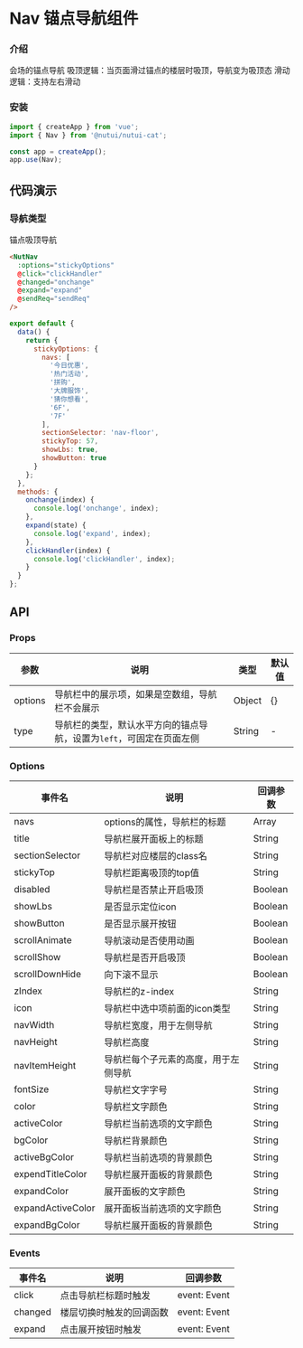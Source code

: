 # Nav 锚点导航组件

### 介绍

会场的锚点导航
吸顶逻辑：当页面滑过锚点的楼层时吸顶，导航变为吸顶态
滑动逻辑：支持左右滑动

### 安装

``` javascript
import { createApp } from 'vue';
import { Nav } from '@nutui/nutui-cat';

const app = createApp();
app.use(Nav);
```

## 代码演示

### 导航类型

锚点吸顶导航

```html
<NutNav
  :options="stickyOptions"
  @click="clickHandler"
  @changed="onchange"
  @expand="expand"
  @sendReq="sendReq"
/>
```

``` javascript
export default {
  data() {
    return {
      stickyOptions: {
        navs: [
          '今日优惠',
          '热门活动',
          '拼购',
          '大牌服饰',
          '猜你想看',
          '6F',
          '7F'
        ],
        sectionSelector: 'nav-floor',
        stickyTop: 57,
        showLbs: true,
        showButton: true
      }
    };
  },
  methods: {
    onchange(index) {
      console.log('onchange', index);
    },
    expand(state) {
      console.log('expand', index);
    },
    clickHandler(index) {
      console.log('clickHandler', index);
    }
  }
};
```

## API

### Props

| 参数         | 说明                             | 类型   | 默认值           |
|--------------|----------------------------------|--------|------------------|
| options         | 导航栏中的展示项，如果是空数组，导航栏不会展示 | Object | {} |
| type         | 导航栏的类型，默认水平方向的锚点导航，设置为`left`，可固定在页面左侧 | String | - |


### Options

| 事件名 | 说明           | 回调参数     |
|--------|----------------|--------------|
| navs            | options的属性，导航栏的标题 | Array | [] |
| title           | 导航栏展开面板上的标题      | String  | 请选择分类 |
| sectionSelector | 导航栏对应楼层的class名    | String  | `nav-floor` |
| stickyTop       | 导航栏距离吸顶的top值      | String   | -1   |
| disabled        | 导航栏是否禁止开启吸顶      | Boolean | false |
| showLbs         | 是否显示定位icon          | Boolean | false |
| showButton      | 是否显示展开按钮           | Boolean | false |
| scrollAnimate   | 导航滚动是否使用动画        | Boolean | true |
| scrollShow      | 导航栏是否开启吸顶          | Boolean | false |
| scrollDownHide  | 向下滚不显示               | Boolean | false |
| zIndex          | 导航栏的z-index           | String   | 1001 | 
| icon         | 导航栏中选中项前面的icon类型 | String | 'lbs' |
| navWidth             | 导航栏宽度，用于左侧导航 | String | - |
| navHeight       | 导航栏高度   | String | - |
| navItemHeight           | 导航栏每个子元素的高度，用于左侧导航  | String | - |
| fontSize       | 导航栏文字字号 | String | - |
| color             | 导航栏文字颜色 | String | - |
| activeColor       | 导航栏当前选项的文字颜色   | String | - |
| bgColor           | 导航栏背景颜色  | String | - |
| activeBgColor     | 导航栏当前选项的背景颜色    | String | - |
| expendTitleColor     | 导航栏展开面板的背景颜色     | String | - |
| expandColor       | 展开面板的文字颜色 | String | - |
| expandActiveColor | 展开面板当前选项的文字颜色    | String | - |
| expandBgColor     | 导航栏展开面板的背景颜色     | String | - |

### Events

| 事件名 | 说明           | 回调参数     |
|--------|----------------|--------------|
| click    | 点击导航栏标题时触发         | event: Event |
| changed  | 楼层切换时触发的回调函数 | event: Event |
| expand   | 点击展开按钮时触发 | event: Event |



